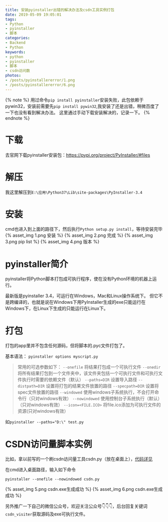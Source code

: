 ```yaml
---
title: 安装pyinstaller出错的解决办法及csdn工具实例打包
date: 2019-05-09 19:05:01
tags:
- Python
- pyinstaller
- 脚本
categories:
- Backend
- Python
keywords:
- python
- pyinstaller
- 脚本
- csdn访问数
photos:
- /posts/pyinstallererror/1.png
- /posts/pyinstallererror/6.png
---
```



{% note %}
用过命令`pip install pyinstaller`安装失败，此包依赖于pywin32，安装前需要先`pip install pywin32`,我安装了还是出错，稍微百度了一下也没有看到解决办法。
这里通过手动下载安装解决的，记录一下。
{% endnote %}


<!--more-->

# 下载
去官网下载pyinstaller安装包：<https://pypi.org/project/PyInstaller/#files>

# 解压
我这里解压到`E:\应用\Python37\Lib\site-packages\PyInstaller-3.4`

# 安装
cmd也进入到上面的路径下，然后执行`Python setup.py install`，等待安装完毕
{% asset_img 1.png 安装 %}
{% asset_img 2.png 完成 %}
{% asset_img 3.png pip list %}
{% asset_img 4.png 版本 %}

# pyinstaller简介
pyinstaller将Python脚本打包成可执行程序，使在没有Python环境的机器上运行。

最新版是pyinstaller 3.4，可运行在Windows，Mac和Linux操作系统下。 但它不是跨编译的，也就是说在Windows下用PyInstaller生成的exe只能运行在Windows下，在Linux下生成的只能运行在Linux下。

# 打包
打包的app里并不包含任何源码，但将脚本的.pyc文件打包了。

基本语法： `pyinstaller options myscript.py`
> 常用的可选参数如下： 
`--onefile` 将结果打包成一个可执行文件
`--onedir` 将所有结果打包到一个文件夹中，该文件夹包括一个可执行文件和可执行文件执行时需要的依赖文件（默认）
`--paths=DIR` 设置导入路径
`--distpath=DIR` 设置将打包的结果文件放置的路径
`--specpath=DIR` 设置将spec文件放置的路径
`--windowed` 使用windows子系统执行，不会打开命令行（只对windows有效）
`--nowindowed` 使用控制台子系统执行（默认）（只对windows有效）
`--icon=<FILE.ICO>` 将file.ico添加为可执行文件的资源(只对windows有效）

如`pyinstaller --paths="D:\" test.py`

# CSDN访问量脚本实例
比如，拿以前写的一个刷csdn访问量工具csdn.py（放在桌面上），[代码详见](/posts/csdnvisiter.html)

在cmd进入桌面路径，输入如下命令
```shell
pyinstaller --onefile --nowindowed csdn.py
```
{% asset_img 5.png csdn.exe生成成功 %}
{% asset_img 6.png csdn.exe生成成功 %}

另外推广一下自己的微信公众号，欢迎关注公众号👇👇👇，后台回复关键词`csdn_visiter`获取源码及exe可执行文件。